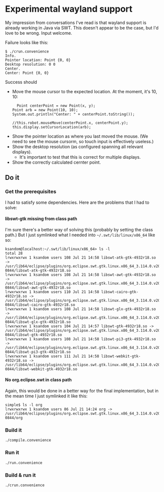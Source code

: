 # Experimental wayland support

My impression from conversations I've read is that wayland support is  already working in Java via SWT. This doesn't appear to be the case, but I'd love to be wrong. Input welcome.

Failure looks like this:

```
$ ./crun.convenience
Info.
Pointer location: Point {0, 0}
Desktop resolution: 0 0
Center.
Center: Point {0, 0}
```

Success should

* Move the mouse cursor to the expected location. At the moment, it's 10, 10:
    ```
      Point centerPoint = new Point(x, y);
    Point arb = new Point(10, 10);
    System.out.println("Center: " + centerPoint.toString());

    //this.robot.mouseMove(centerPoint.x, centerPoint.y);
    this.display.setCursorLocation(arb);
    ```
* Show the pointer location as where you last moved the mouse. (We need to see the mouse cursorm, so touch input is effectively useless.)
* Show the desktop resolution (as configured spanning all relevant displays).
    * It's important to test that this is correct for multiple displays.
* Show the correctly calculated cernter point.

## Do it

### Get the prerequisites

I had to satisfy some dependencies. Here are the problems that I had to solve:

#### libswt-gtk missing from class path

I'm sure there's a better way of solving this (probably by setting the class path.) But I just symlinked what I needed into `~/.swt/lib/linux/x86_64` like so:

```
ksandom@localhost:~/.swt/lib/linux/x86_64> ls -l
total 28
lrwxrwxrwx 1 ksandom users 108 Jul 21 14:58 libswt-atk-gtk-4932r18.so -> /usr/lib64/eclipse/plugins/org.eclipse.swt.gtk.linux.x86_64_3.114.0.v20200407-0844/libswt-atk-gtk-4932r18.so
lrwxrwxrwx 1 ksandom users 108 Jul 21 14:58 libswt-awt-gtk-4932r18.so -> /usr/lib64/eclipse/plugins/org.eclipse.swt.gtk.linux.x86_64_3.114.0.v20200407-0844/libswt-awt-gtk-4932r18.so
lrwxrwxrwx 1 ksandom users 110 Jul 21 14:58 libswt-cairo-gtk-4932r18.so -> /usr/lib64/eclipse/plugins/org.eclipse.swt.gtk.linux.x86_64_3.114.0.v20200407-0844/libswt-cairo-gtk-4932r18.so
lrwxrwxrwx 1 ksandom users 108 Jul 21 14:58 libswt-glx-gtk-4932r18.so -> /usr/lib64/eclipse/plugins/org.eclipse.swt.gtk.linux.x86_64_3.114.0.v20200407-0844/libswt-glx-gtk-4932r18.so
lrwxrwxrwx 1 ksandom users 104 Jul 21 14:57 libswt-gtk-4932r18.so -> /usr/lib64/eclipse/plugins/org.eclipse.swt.gtk.linux.x86_64_3.114.0.v20200407-0844/libswt-gtk-4932r18.so
lrwxrwxrwx 1 ksandom users 108 Jul 21 14:58 libswt-pi3-gtk-4932r18.so -> /usr/lib64/eclipse/plugins/org.eclipse.swt.gtk.linux.x86_64_3.114.0.v20200407-0844/libswt-pi3-gtk-4932r18.so
lrwxrwxrwx 1 ksandom users 111 Jul 21 14:58 libswt-webkit-gtk-4932r18.so -> /usr/lib64/eclipse/plugins/org.eclipse.swt.gtk.linux.x86_64_3.114.0.v20200407-0844/libswt-webkit-gtk-4932r18.so
```

#### No org.eclipse.swt in class path

Again, this would be done in a better way for the final implementation, but in the mean time I just symlinked it like this:

```
simple$ ls -l org
lrwxrwxrwx 1 ksandom users 86 Jul 21 14:24 org -> /usr/lib64/eclipse/plugins/org.eclipse.swt.gtk.linux.x86_64_3.114.0.v20200407-0844/org
```

### Build it

```
./compile.convenience
```

### Run it

```
./run.convenience
```

### Build & run it

```
./crun.convenience
```
